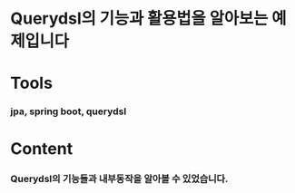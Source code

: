 # Querydsl의 기능과 활용법을 알아보는 예제입니다

# Tools
### jpa, spring boot, querydsl

# Content

### Querydsl의 기능들과 내부동작을 알아볼 수 있었습니다.
